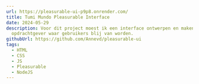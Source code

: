 ```yaml
---
url: https://pleasurable-ui-p9p8.onrender.com/
title: Tumi Mundo Pleasurable Interface
date: 2024-05-29
description: Voor dit project moest ik een interface ontwerpen en maken voor een
  opdrachtgever waar gebruikers blij van worden.
githubUrl: https://github.com/Annevd/pleasurable-ui
tags:
  - HTML
  - CSS
  - JS
  - Pleasurable
  - NodeJS
---
```

